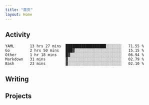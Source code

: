 ```yaml
---
title: "首页"
layout: Home
---
```


## Activity
<!--START_SECTION:waka-->
```text
YAML       13 hrs 27 mins  ██████████████████░░░░░░░   71.55 % 
Go         2 hrs 50 mins   ███▓░░░░░░░░░░░░░░░░░░░░░   15.15 % 
Other      1 hr 18 mins    █▓░░░░░░░░░░░░░░░░░░░░░░░   06.94 % 
Markdown   31 mins         ▓░░░░░░░░░░░░░░░░░░░░░░░░   02.79 % 
Bash       23 mins         ▓░░░░░░░░░░░░░░░░░░░░░░░░   02.10 % 
```
<!--END_SECTION:waka-->

## Writing
<PindedPosts />

## Projects
<Projects />
